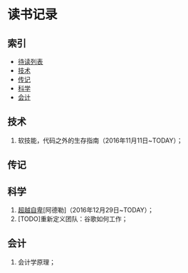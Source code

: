 # 读书记录

## 索引
- [待读列表][1]
- [技术][2]
- [传记][3]
- [科学][4]
- [会计][5]

## 技术
1. 软技能，代码之外的生存指南（2016年11月11日\~TODAY）；

## 传记

## 科学
1. [超越自卑][6][阿德勒]（2016年12月29日\~TODAY）；
2. [TODO]重新定义团队：谷歌如何工作；

## 会计
1. 会计学原理；

[1]:	TODO.md
[2]:	#%E6%8A%80%E6%9C%AF
[3]:	#%E4%BC%A0%E8%AE%B0
[4]:	#%E7%A7%91%E5%AD%A6
[5]:	#%E4%BC%9A%E8%AE%A1
[6]:	science/%E8%B6%85%E8%B6%8A%E8%87%AA%E5%8D%91/0.%E4%BB%A3%E5%BA%8F.md "超越自卑"